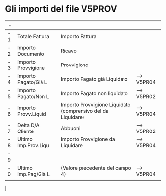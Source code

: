 # Gli importi del file V5PROV

|  -  |  |  | |
| ---|----|----|----|
|  - 1 | Totale Fattura | Importo Fattura | |
|  - 2 | Importo Documento | Ricavo| |
|  - 3 | Importo Provvigione | Provvigione | |
|  - 4 | Importo Pagato/Già L | Importo Pagato già Liquidato | --> V5PR04 |
|  - 5  | Importo Pagato/Non L | Importo Pagato non liquidato | --> V5PR02 |
|  - 6  | Importo Provv.Liquid | Importo Provvigione Liquidato (comprensivo del da Liquidare) | --> V5PR04 |
|  - 7  | Delta D/A Cliente | Abbuoni | --> V5PR02 |
|  - 8  | Ultimo Imp.Prov.Liqu | Importo Provvigione da Liquidare | --> V5PR04 |
|  - 9 |  |  | |
|  - 0 | Ultimo Imp.Pag/Già L | (Valore precedente del campo 4) | --> V5PR04 |
|  |
| 